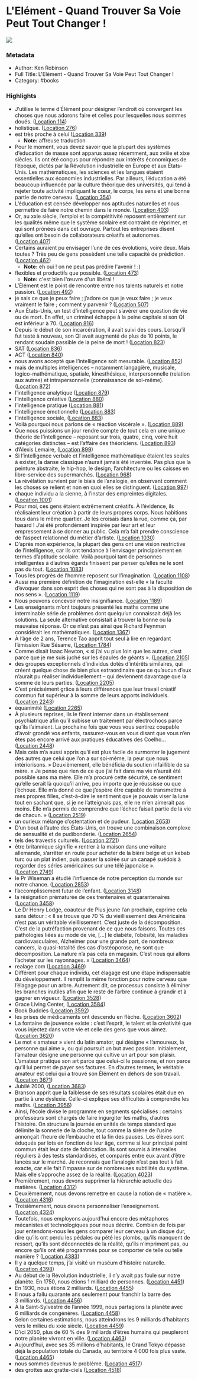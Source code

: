 # L'Elément - Quand Trouver Sa Voie Peut Tout Changer !

![](https://m.media-amazon.com/images/I/71hve4D6RPL._SY160.jpg)

### Metadata

- Author: Ken Robinson
- Full Title: L'Elément - Quand Trouver Sa Voie Peut Tout Changer !
- Category: #books

### Highlights

- J’utilise le terme d’Élément pour désigner l’endroit où convergent les choses que nous adorons faire et celles pour lesquelles nous sommes doués. ([Location 114](https://readwise.io/to_kindle?action=open&asin=B00FQHJGLQ&location=114))
- holistique. ([Location 276](https://readwise.io/to_kindle?action=open&asin=B00FQHJGLQ&location=276))
- est très proche à celui ([Location 339](https://readwise.io/to_kindle?action=open&asin=B00FQHJGLQ&location=339))
    - **Note:** affreuse traduction
- Pour le moment, vous devez savoir que la plupart des systèmes d’éducation de masse sont apparus assez récemment, aux xviiie et xixe siècles. Ils ont été conçus pour répondre aux intérêts économiques de l’époque, dictés par la Révolution industrielle en Europe et aux États-Unis. Les mathématiques, les sciences et les langues étaient essentielles aux économies industrielles. Par ailleurs, l’éducation a été beaucoup influencée par la culture théorique des universités, qui tend à rejeter toute activité impliquant le cœur, le corps, les sens et une bonne partie de notre cerveau. ([Location 354](https://readwise.io/to_kindle?action=open&asin=B00FQHJGLQ&location=354))
- L’éducation est censée développer nos aptitudes naturelles et nous permettre de faire notre chemin dans le monde. ([Location 403](https://readwise.io/to_kindle?action=open&asin=B00FQHJGLQ&location=403))
- Or, au xxie siècle, l’emploi et la compétitivité reposent entièrement sur les qualités même que le système scolaire est contraint de réprimer, et qui sont prônées dans cet ouvrage. Partout les entreprises disent qu’elles ont besoin de collaborateurs créatifs et autonomes. ([Location 407](https://readwise.io/to_kindle?action=open&asin=B00FQHJGLQ&location=407))
- Certains auraient pu envisager l’une de ces évolutions, voire deux. Mais toutes ? Très peu de gens possèdent une telle capacité de prédiction. ([Location 462](https://readwise.io/to_kindle?action=open&asin=B00FQHJGLQ&location=462))
    - **Note:** eh oui ! on ne peut pas prédire l'avenir ! :)
- flexibles et productifs que possible. ([Location 473](https://readwise.io/to_kindle?action=open&asin=B00FQHJGLQ&location=473))
    - **Note:** c'est bien l'œuvre d'un libéral !
- L’Élément est le point de rencontre entre nos talents naturels et notre passion. ([Location 492](https://readwise.io/to_kindle?action=open&asin=B00FQHJGLQ&location=492))
- je sais ce que je peux faire ; j’adore ce que je veux faire ; je veux vraiment le faire ; comment y parvenir ? ([Location 507](https://readwise.io/to_kindle?action=open&asin=B00FQHJGLQ&location=507))
- Aux États-Unis, un test d’intelligence peut s’avérer une question de vie ou de mort. En effet, un criminel échappe à la peine capitale si son QI est inférieur à 70. ([Location 816](https://readwise.io/to_kindle?action=open&asin=B00FQHJGLQ&location=816))
- Depuis le début de son incarcération, il avait suivi des cours. Lorsqu’il fut testé à nouveau, son QI avait augmenté de plus de 10 points, le rendant soudain passible de la peine de mort ! ([Location 823](https://readwise.io/to_kindle?action=open&asin=B00FQHJGLQ&location=823))
- SAT ([Location 836](https://readwise.io/to_kindle?action=open&asin=B00FQHJGLQ&location=836))
- ACT ([Location 840](https://readwise.io/to_kindle?action=open&asin=B00FQHJGLQ&location=840))
- nous avons accepté que l’intelligence soit mesurable. ([Location 852](https://readwise.io/to_kindle?action=open&asin=B00FQHJGLQ&location=852))
- mais de multiples intelligences – notamment langagière, musicale, logico-mathématique, spatiale, kinesthésique, interpersonnelle (relation aux autres) et intrapersonnelle (connaissance de soi-même). ([Location 872](https://readwise.io/to_kindle?action=open&asin=B00FQHJGLQ&location=872))
- l’intelligence analytique ([Location 879](https://readwise.io/to_kindle?action=open&asin=B00FQHJGLQ&location=879))
- l’intelligence créative ([Location 880](https://readwise.io/to_kindle?action=open&asin=B00FQHJGLQ&location=880))
- l’intelligence pratique ([Location 881](https://readwise.io/to_kindle?action=open&asin=B00FQHJGLQ&location=881))
- l’intelligence émotionnelle ([Location 883](https://readwise.io/to_kindle?action=open&asin=B00FQHJGLQ&location=883))
- l’intelligence sociale, ([Location 883](https://readwise.io/to_kindle?action=open&asin=B00FQHJGLQ&location=883))
- Voilà pourquoi nous parlons de « réaction viscérale ». ([Location 889](https://readwise.io/to_kindle?action=open&asin=B00FQHJGLQ&location=889))
- Que nous puissions un jour rendre compte de tout cela en une unique théorie de l’intelligence – reposant sur trois, quatre, cinq, voire huit catégories distinctes – est l’affaire des théoriciens. ([Location 893](https://readwise.io/to_kindle?action=open&asin=B00FQHJGLQ&location=893))
- d’Alexis Lemaire, ([Location 899](https://readwise.io/to_kindle?action=open&asin=B00FQHJGLQ&location=899))
- Si l’intelligence verbale et l’intelligence mathématique étaient les seules à exister, la danse classique n’aurait jamais été inventée. Pas plus que la peinture abstraite, le hip-hop, le design, l’architecture ou les caisses en libre-service des supermarchés. ([Location 968](https://readwise.io/to_kindle?action=open&asin=B00FQHJGLQ&location=968))
- La révélation survient par le biais de l’analogie, en observant comment les choses se relient et non en quoi elles se distinguent. ([Location 997](https://readwise.io/to_kindle?action=open&asin=B00FQHJGLQ&location=997))
- chaque individu a la sienne, à l’instar des empreintes digitales. ([Location 1001](https://readwise.io/to_kindle?action=open&asin=B00FQHJGLQ&location=1001))
- Pour moi, ces gens étaient extrêmement créatifs. À l’évidence, ils réalisaient leur création à partir de leurs propres corps. Nous habitions tous dans le même quartier. Je les croisais dans la rue, comme ça, par hasard ! J’ai été profondément inspirée par leur art et leur empressement à se donner au public. Cela m’a fait prendre conscience de l’aspect relationnel du métier d’artiste. ([Location 1030](https://readwise.io/to_kindle?action=open&asin=B00FQHJGLQ&location=1030))
- D’après mon expérience, la plupart des gens ont une vision restrictive de l’intelligence, car ils ont tendance à l’envisager principalement en termes d’aptitude scolaire. Voilà pourquoi tant de personnes intelligentes à d’autres égards finissent par penser qu’elles ne le sont pas du tout. ([Location 1083](https://readwise.io/to_kindle?action=open&asin=B00FQHJGLQ&location=1083))
- Tous les progrès de l’homme reposent sur l’imagination. ([Location 1108](https://readwise.io/to_kindle?action=open&asin=B00FQHJGLQ&location=1108))
- Aussi ma première définition de l’imagination est-elle « la faculté d’évoquer dans son esprit des choses qui ne sont pas à la disposition de nos sens ». ([Location 1119](https://readwise.io/to_kindle?action=open&asin=B00FQHJGLQ&location=1119))
- Nous pouvons concevoir notre insignifiance. ([Location 1189](https://readwise.io/to_kindle?action=open&asin=B00FQHJGLQ&location=1189))
- Les enseignants m’ont toujours présenté les maths comme une interminable série de problèmes dont quelqu’un connaissait déjà les solutions. La seule alternative consistait à trouver la bonne ou la mauvaise réponse. Or ce n’est pas ainsi que Richard Feynman considérait les mathématiques. ([Location 1367](https://readwise.io/to_kindle?action=open&asin=B00FQHJGLQ&location=1367))
- À l’âge de 2 ans, Terence Tao apprit tout seul à lire en regardant l’émission Rue Sésame, ([Location 1784](https://readwise.io/to_kindle?action=open&asin=B00FQHJGLQ&location=1784))
- Comme disait Isaac Newton, « si j’ai vu plus loin que les autres, c’est parce que je me suis juché sur les épaules de géants ». ([Location 2105](https://readwise.io/to_kindle?action=open&asin=B00FQHJGLQ&location=2105))
- des groupes exceptionnels d’individus dotés d’intérêts similaires, qui créent quelque chose de bien plus extraordinaire que ce qu’aucun d’eux n’aurait pu réaliser individuellement – qui deviennent davantage que la somme de leurs parties. ([Location 2205](https://readwise.io/to_kindle?action=open&asin=B00FQHJGLQ&location=2205))
- C’est précisément grâce à leurs différences que leur travail créatif commun fut supérieur à la somme de leurs apports individuels. ([Location 2243](https://readwise.io/to_kindle?action=open&asin=B00FQHJGLQ&location=2243))
- équanimité ([Location 2265](https://readwise.io/to_kindle?action=open&asin=B00FQHJGLQ&location=2265))
- À plusieurs reprises, ils le firent interner dans un établissement psychiatrique afin qu’il subisse un traitement par électrochocs parce qu’ils l’aimaient. La prochaine fois que vous vous sentirez coupable d’avoir grondé vos enfants, rassurez-vous en vous disant que vous n’en êtes pas encore arrivé aux pratiques éducatives des Coelho… ([Location 2448](https://readwise.io/to_kindle?action=open&asin=B00FQHJGLQ&location=2448))
- Mais cela m’a aussi appris qu’il est plus facile de surmonter le jugement des autres que celui que l’on a sur soi-même, la peur que nous intériorisons. » Deuxièmement, elle bénéficia du soutien infaillible de sa mère. « Je pense que rien de ce que j’ai fait dans ma vie n’aurait été possible sans ma mère. Elle m’a procuré cette sécurité, ce sentiment qu’elle serait là quoiqu’il arrive, peu importe que je réussisse ou que j’échoue. Elle m’a donné ce que j’espère être capable de transmettre à mes propres filles, c’est-à-dire le sentiment que je pouvais viser la lune tout en sachant que, si je ne l’atteignais pas, elle ne m’en aimerait pas moins. Elle m’a permis de comprendre que l’échec faisait partie de la vie de chacun. » ([Location 2519](https://readwise.io/to_kindle?action=open&asin=B00FQHJGLQ&location=2519))
- un curieux mélange d’ostentation et de pudeur. ([Location 2653](https://readwise.io/to_kindle?action=open&asin=B00FQHJGLQ&location=2653))
- D’un bout à l’autre des États-Unis, on trouve une combinaison complexe de sensualité et de pudibonderie. ([Location 2654](https://readwise.io/to_kindle?action=open&asin=B00FQHJGLQ&location=2654))
- tels des travestis culturels. ([Location 2721](https://readwise.io/to_kindle?action=open&asin=B00FQHJGLQ&location=2721))
- être britannique signifie « rentrer à la maison dans une voiture allemande, s’arrêter en route pour acheter de la bière belge et un kebab turc ou un plat indien, puis passer la soirée sur un canapé suédois à regarder des séries américaines sur une télé japonaise ». ([Location 2749](https://readwise.io/to_kindle?action=open&asin=B00FQHJGLQ&location=2749))
- le Pr Wiseman a étudié l’influence de notre perception du monde sur notre chance. ([Location 2853](https://readwise.io/to_kindle?action=open&asin=B00FQHJGLQ&location=2853))
- l’accomplissement futur de l’enfant. ([Location 3148](https://readwise.io/to_kindle?action=open&asin=B00FQHJGLQ&location=3148))
- la résignation prématurée de ces trentenaires et quarantenaires ([Location 3458](https://readwise.io/to_kindle?action=open&asin=B00FQHJGLQ&location=3458))
- Le Dr Henry Lodge, coauteur de Plus jeune l’an prochain, exprime cela sans détour : « Il se trouve que 70 % du vieillissement des Américains n’est pas un véritable vieillissement. C’est juste de la décomposition. C’est de la putréfaction provenant de ce que nous faisons. Toutes ces pathologies liées au mode de vie, […] le diabète, l’obésité, les maladies cardiovasculaires, Alzheimer pour une grande part, de nombreux cancers, la quasi-totalité des cas d’ostéoporose, ne sont que décomposition. La nature n’a pas cela en magasin. C’est nous qui allons l’acheter sur les rayonnages. » ([Location 3464](https://readwise.io/to_kindle?action=open&asin=B00FQHJGLQ&location=3464))
- realage.com ([Location 3469](https://readwise.io/to_kindle?action=open&asin=B00FQHJGLQ&location=3469))
- Différent pour chaque individu, cet élagage est une étape indispensable du développement. Il remplit la même fonction pour notre cerveau que l’élagage pour un arbre. Autrement dit, ce processus consiste à éliminer les branches inutiles afin que le reste de l’arbre continue à grandir et à gagner en vigueur. ([Location 3528](https://readwise.io/to_kindle?action=open&asin=B00FQHJGLQ&location=3528))
- Grace Living Center, ([Location 3584](https://readwise.io/to_kindle?action=open&asin=B00FQHJGLQ&location=3584))
- Book Buddies ([Location 3592](https://readwise.io/to_kindle?action=open&asin=B00FQHJGLQ&location=3592))
- les prises de médicaments ont descendu en flèche. ([Location 3602](https://readwise.io/to_kindle?action=open&asin=B00FQHJGLQ&location=3602))
- La fontaine de jouvence existe : c’est l’esprit, le talent et la créativité que vous injectez dans votre vie et celle des gens que vous aimez. ([Location 3620](https://readwise.io/to_kindle?action=open&asin=B00FQHJGLQ&location=3620))
- Le mot « amateur » vient du latin amator, qui désigne « l’amoureux, la personne qui aime », ou qui poursuit un but avec passion. Initialement, l’amateur désigne une personne qui cultive un art pour son plaisir. L’amateur pratique son art parce que celui-ci le passionne, et non parce qu’il lui permet de payer ses factures. En d’autres termes, le véritable amateur est celui qui a trouvé son Élément en dehors de son travail. ([Location 3671](https://readwise.io/to_kindle?action=open&asin=B00FQHJGLQ&location=3671))
- Jubilé 2000, ([Location 3683](https://readwise.io/to_kindle?action=open&asin=B00FQHJGLQ&location=3683))
- Branson apprit que la faiblesse de ses résultats scolaires était due en partie à une dyslexie. Celle-ci explique ses difficultés à comprendre les maths. ([Location 3956](https://readwise.io/to_kindle?action=open&asin=B00FQHJGLQ&location=3956))
- Ainsi, l’école divise le programme en segments spécialisés : certains professeurs sont chargés de faire ingurgiter les maths, d’autres l’histoire. On structure la journée en unités de temps standard que délimite la sonnerie de la cloche, tout comme la sirène de l’usine annonçait l’heure de l’embauche et la fin des pauses. Les élèves sont éduqués par lots en fonction de leur âge, comme si leur principal point commun était leur date de fabrication. Ils sont soumis à intervalles réguliers à des tests standardisés, et comparés entre eux avant d’être lancés sur le marché. Je reconnais que l’analogie n’est pas tout à fait exacte, car elle fait l’impasse sur de nombreuses subtilités du système. Mais elle s’approche assez de la réalité. ([Location 4023](https://readwise.io/to_kindle?action=open&asin=B00FQHJGLQ&location=4023))
- Premièrement, nous devons supprimer la hiérarchie actuelle des matières. ([Location 4312](https://readwise.io/to_kindle?action=open&asin=B00FQHJGLQ&location=4312))
- Deuxièmement, nous devons remettre en cause la notion de « matière ». ([Location 4316](https://readwise.io/to_kindle?action=open&asin=B00FQHJGLQ&location=4316))
- Troisièmement, nous devons personnaliser l’enseignement. ([Location 4324](https://readwise.io/to_kindle?action=open&asin=B00FQHJGLQ&location=4324))
- Toutefois, nous employons aujourd’hui encore des métaphores mécanistes et technologiques pour nous décrire. Combien de fois par jour entendons-nous les gens comparer leur cerveau à un disque dur, dire qu’ils ont perdu les pédales ou pété les plombs, qu’ils manquent de ressort, qu’ils sont déconnectés de la réalité, qu’ils n’impriment pas, ou encore qu’ils ont été programmés pour se comporter de telle ou telle manière ? ([Location 4383](https://readwise.io/to_kindle?action=open&asin=B00FQHJGLQ&location=4383))
- Il y a quelque temps, j’ai visité un muséum d’histoire naturelle. ([Location 4398](https://readwise.io/to_kindle?action=open&asin=B00FQHJGLQ&location=4398))
- Au début de la Révolution industrielle, il n’y avait pas foule sur notre planète. En 1750, nous étions 1 milliard de personnes. ([Location 4451](https://readwise.io/to_kindle?action=open&asin=B00FQHJGLQ&location=4451))
- En 1930, nous étions 2 milliards. ([Location 4455](https://readwise.io/to_kindle?action=open&asin=B00FQHJGLQ&location=4455))
- Il nous a fallu quarante ans seulement pour franchir la barre des 3 milliards. ([Location 4456](https://readwise.io/to_kindle?action=open&asin=B00FQHJGLQ&location=4456))
- À la Saint-Sylvestre de l’année 1999, nous partagions la planète avec 6 milliards de congénères. ([Location 4458](https://readwise.io/to_kindle?action=open&asin=B00FQHJGLQ&location=4458))
- Selon certaines estimations, nous atteindrons les 9 milliards d’habitants vers le milieu du xxie siècle. ([Location 4459](https://readwise.io/to_kindle?action=open&asin=B00FQHJGLQ&location=4459))
- D’ici 2050, plus de 60 % des 9 milliards d’êtres humains qui peupleront notre planète vivront en ville. ([Location 4463](https://readwise.io/to_kindle?action=open&asin=B00FQHJGLQ&location=4463))
- Aujourd’hui, avec ses 35 millions d’habitants, le Grand Tokyo dépasse déjà la population totale du Canada, au territoire 4 000 fois plus vaste. ([Location 4465](https://readwise.io/to_kindle?action=open&asin=B00FQHJGLQ&location=4465))
- nous sommes devenus le problème. ([Location 4517](https://readwise.io/to_kindle?action=open&asin=B00FQHJGLQ&location=4517))
- des grottes aux gratte-ciels ([Location 4518](https://readwise.io/to_kindle?action=open&asin=B00FQHJGLQ&location=4518))
